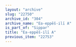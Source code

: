 ```yaml
---
layout: "archive"
slug: "22750"
archive_id: "304"
archive_name: "Ea-eppēš-ilī A"
is_part_of: "Sippar"
title: "Ea-eppēš-ilī A"
previous_item: "22753"
---
```

